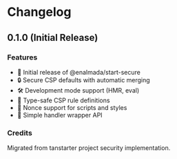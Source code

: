 # Changelog

## 0.1.0 (Initial Release)

### Features

- 🎉 Initial release of @enalmada/start-secure
- 🔒 Secure CSP defaults with automatic merging
- 🛠️ Development mode support (HMR, eval)
- 📝 Type-safe CSP rule definitions
- 🔐 Nonce support for scripts and styles
- 🚀 Simple handler wrapper API

### Credits

Migrated from tanstarter project security implementation.
